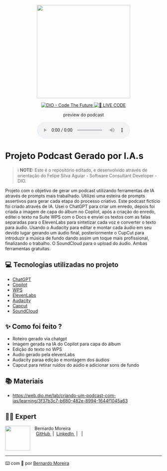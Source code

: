 <p align="center">
<img 
    src="./assets/cover.png"
    width="300"
/>
</p>

<p align="center">
<a href="https://dio.me/">
    <img 
        src="https://img.shields.io/badge/DIO-Code_The_Future-28DA77?logo=youtube" 
        alt="DIO - Code The Future">
</a>
<a href="https://dio.me/">
<img 
    src="https://img.shields.io/badge/🔴_LIVE_CODE-FF5E72" 
    alt="🔴 LIVE CODE">
</a>
</p>

<p align="center">
    preview do podcast
</p>

<div align="center">
    <audio src="output/podcast_editado.MP3" controls title="Podcast editado"></audio>
</div>

# Projeto Podcast Gerado por I.A.s


 > ℹ️ **NOTE:** Este é o repositório editado, e desenvolvido através de orientação do Felipe Silva Aguiar - Software Consultant Developer - DIO.

Projeto com o objetivo de gerar um podcast utilizando ferramentas de IA através de prompts mais trabalhado.
Utilizei uma esteira de prompts assertivos para gerar cada etapa do processo criativo. Este podcast fictício foi criado através de IA. Usei o ChatGPT para criar um enredo, depois foi criada a imagem de capa do álbum no Copilot, após a criação do enredo, editei o texto na Suite WPS com o Docs e enviei os textos com as falas separadas para o ElevenLabs para sintetizar cada voz e  converter o texto para áudio. Usando o Audacity para editar e montar cada áudio em seu devido lugar gerando um áudio final, posteriormente o CupCut para introduzir a música de fundo dando assim um toque mais profissional, finalizando o trabalho. O SoundCloud para o upload do áudio. Ambas ferramentas gratuitas.


## 💻 Tecnologias utilizadas no projeto

- [ChatGPT](https://chat.openai.com/) 
- [Copilot](https://copilot.microsoft.com/onboarding)
- [WPS](https://br.wps.com/)
- [ElevenLabs](https://beta.elevenlabs.io/) 
- [Audacity](https://www.audacityteam.org/)
- [Capcut](https://www.capcut.com/pt-br/)
- [SoundCloud](https://soundcloud.com/discover)

## ✨ Como foi feito ?

- Roteiro gerado via chatgpt
- Imagem gerada na IA do Copilot para capa do álbum
- Edição do texto no WPS
- Audio gerado pela elevenLabs
- Audacity paraa edição e montagem dos áudios
- Capcut para retirar ruídos do aúdio e adicionar sons de fundo

## 📚 Materiais

- https://web.dio.me/lab/criando-um-podcast-com-ias/learning/3f37b3c7-b680-482e-8994-1644f1045a63

## 👨‍💻 Expert

<p>
    <img 
      align=left 
      margin=10 
      width=80 
      src="https://avatars.githubusercontent.com/u/151203779?s=400&u=589dd5cb9033d9161e522ce209ddb344cc3737e0&v=4"
    />
    <p>&nbsp&nbsp&nbspBernardo Moreira<br>
    &nbsp&nbsp&nbsp
    <a 
        href="https://github.com/bmore1000">
        GitHub
    </a>
    &nbsp;|&nbsp;
    <a 
        href=https:/www.linkedin.com/in/bernardo-moreira-791b0134/">
        LinkedIn
    </a>
    &nbsp;|&nbsp;
    &nbsp;|&nbsp;</p>
<br/><br/>
<p>

---

⌨️ com 💜 por [Bernardo Moreira](https://github.com/bmore1000)
